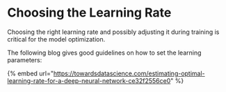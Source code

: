 # Choosing the Learning Rate

Choosing the right learning rate and possibly adjusting it during training is critical for the model optimization.

The following blog gives good guidelines on how to set the learning parameters:

{% embed url="https://towardsdatascience.com/estimating-optimal-learning-rate-for-a-deep-neural-network-ce32f2556ce0" %}


